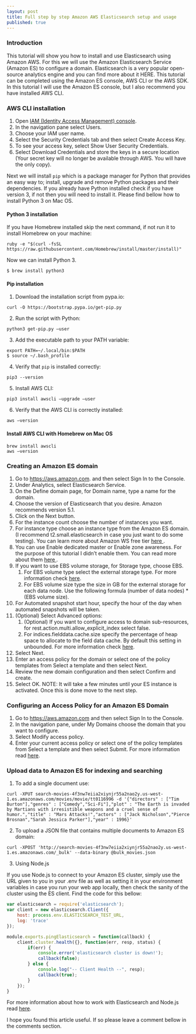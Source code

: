 ```yaml
---
layout: post
title: Full step by step Amazon AWS Elasticsearch setup and usage
published: true
---
```


### Introduction

This tutorial will show you how to install and use Elasticsearch using Amazon AWS. For this we will use the Amazon Elasticsearch Service (Amazon ES) to configure a domain. Elasticsearch is a very popular open-source analytics engine and you can find more about it HERE. 
This tutorial can be completed using the Amazon ES console, AWS CLI or the AWS SDK. In this tutorial I will use the Amazon ES console, but I also recommend you have installed AWS CLI.

### AWS CLI installation

1. Open <a href="https://console.aws.amazon.com/iam/home?#/home">IAM (Identity Access Management) console</a>.
2. In the navigation pane select Users.
3. Choose your IAM user name.
4. Select the Security Credentials tab and then select Create Access Key.
5. To see your access key, select Show User Security Credentials.
6. Select Download Credentials and store the keys in a secure location (Your secret key will no longer be available through AWS. You will have the only copy).

Next we will install ```pip``` which is a package manager for Python that provides an easy way to; install, upgrade and remove Python packages and their dependencies. If you already have Python installed check if you have version 3, if not then you will need to install it. Please find bellow how to install Python 3 on Mac OS.

#### Python 3 installation

If you have Homebrew installed skip the next command, if not run it to install Homebrew on your machine:

```
ruby -e "$(curl -fsSL https://raw.githubusercontent.com/Homebrew/install/master/install)"
```

Now we can install Python 3.

```
$ brew install python3
```

#### Pip installation

1. Download the installation script from pypa.io:

```
curl -O https://bootstrap.pypa.io/get-pip.py
```

2. Run the script with Python:

```
python3 get-pip.py —user
```

3. Add the executable path to your PATH variable:

```
export PATH=~/.local/bin:$PATH
$ source ~/.bash_profile
```

4. Verify that ```pip``` is installed correctly:

```
pip3 --version
```

5. Install AWS CLI:

```
pip3 install awscli —upgrade —user
```

6. Verify that the AWS CLI is correctly installed:

```
aws —version
```

#### Install AWS CLI with Homebrew on Mac OS

```
brew install awscli
aws —version
```

### Creating an Amazon ES domain

1. Go to https://aws.amazon.com. and then select Sign In to the Console.
2. Under Analytics, select Elasticsearch Service.
3. On the Define domain page, for Domain name, type a name for the domain.
4. Choose the version of Elasticsearch that you desire. Amazon recommends version 5.1.
5. Click on the Next button.
6. For the instance count choose the number of instances you want.
7. For instance type choose an instance type from the Amazon ES domain. (I recommend t2.small.elasticsearch in case you just want to do some testing). You can learn more about Amazon WS free tier <a href="https://aws.amazon.com/free/" target="_blank"> here </a>.
8. You can use Enable dedicated master or Enable zone awareness. For the purpose of this tutorial I didn’t enable them. You can read more about them <a href="http://docs.aws.amazon.com/elasticsearch-service/latest/developerguide/es-managedomains.html#es-managedomains-zoneawareness and http://docs.aws.amazon.com/elasticsearch-service/latest/developerguide/es-managedomains.html#es-managedomains-dedicatedmasternodes" target="_blank"> here </a>. 
9. If you want to use EBS volume storage, for Storage type, choose EBS.
    1. For EBS volume type select the external storage type. For more information check <a href="http://docs.aws.amazon.com/AWSEC2/latest/UserGuide/EBSVolumeTypes.html" target="_blank">here</a>.
    2. For EBS volume size type the size in GB for the external storage for each data node. Use the following formula (number of data nodes) * (EBS volume size).
10. For Automated snapshot start hour, specify the hour of the day when automated snapshots will be taken.
11. (Optional) Select Advanced options: 
    1. (Optional) If you want to configure access to domain sub-resources, for rest.action.multi.allow_explicit_index select false.
    2. For indices.fielddata.cache.size specify the percentage of heap space to allocate to the field data cache. By default this setting in unbounded. For more information check <a href="https://www.elastic.co/guide/en/elasticsearch/reference/1.5/index-modules-fielddata.html" target="_blank">here</a>. 
12. Select Next.
13. Enter an access policy for the domain or select one of the policy templates from Select a template and then select Next.
14. Review the new domain configuration and then select Confirm and create.
15. Select OK.
NOTE: It will take a few minutes until your ES instance is activated. Once this is done move to the next step.

### Configuring an Access Policy for an Amazon ES Domain

1. Go to https://aws.amazon.com and then select Sign In to the Console.
2. In the navigation pane, under My Domains choose the domain that you want to configure.
3. Select Modify access policy.
4. Enter your current access policy or select one of the policy templates from Select a template and then select Submit. For more information read <a href="http://docs.aws.amazon.com/elasticsearch-service/latest/developerguide/es-createupdatedomains.html#es-createdomain-configure-access-policies" target="_blank">here</a>.

### Upload data to Amazon ES for indexing and searching

1. To add a single document use:

```
curl -XPUT search-movies-4f3nw7eiia2xiynjr55a2nao2y.us-west-1.es.amazonaws.com/movies/movie/tt0116996 -d '{"directors" : ["Tim Burton"],"genres" : ["Comedy","Sci-Fi"],"plot" : "The Earth is invaded by Martians with irresistible weapons and a cruel sense of humor.","title" : "Mars Attacks!","actors" : ["Jack Nicholson","Pierce Brosnan","Sarah Jessica Parker"],"year" : 1996}'
```

2. To upload a JSON file that contains multiple documents to Amazon ES domain:

```
curl -XPOST 'http://search-movies-4f3nw7eiia2xiynjr55a2nao2y.us-west-1.es.amazonaws.com/_bulk' --data-binary @bulk_movies.json
```

3. Using Node.js

If you use Node.js to connect to your Amazon ES cluster, simply use the URL given to you in your .env file as well as setting it in your environment variables in case you run your web app locally, then check the sanity of the cluster using the ES client. Find the code for this bellow:

```javascript
var elasticsearch = require('elasticsearch');
var client = new elasticsearch.Client({
    host: process.env.ELASTICSEARCH_TEST_URL,
    log: 'trace'
});

module.exports.pingElasticsearch = function(callback) {
    client.cluster.health({}, function(err, resp, status) {  
        if(err) {
            console.error('elasticsearch cluster is down!');
            callback(false);
        } else {
            console.log("-- Client Health --", resp);
            callback(true);
        }
    });
}
```

For more information about how to work with Elasticsearch and Node.js read <a href="http://programminglife.io/searching-with-elasticsearch-and-node.js/" target="_blank">here</a>.

I hope you found this article useful. If so please leave a comment bellow in the comments section.
